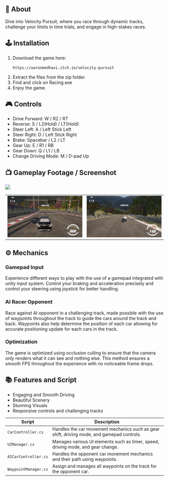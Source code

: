 ## 🚗 About
Dive into Velocity Pursuit, where you race through dynamic tracks, challenge your limits in time trials, and engage in high-stakes races.

## 🕹️ Installation
1. Download the game here:
   ```
   https://aaronmedhavi.itch.io/velocity-pursuit
   ```
2. Extract the files from the zip folder.
3. Find and click on Racing.exe
4. Enjoy the game.

## 🎮 Controls

- Drive Forward: W / R2 / RT
- Reverse: S / L2(Hold) / LT(Hold)
- Steer Left: A / Left Stick Left
- Steer Right: D / Left Stick Right
- Brake: Spacebar / L2 / LT
- Gear Up: E / R1 / RB
- Gear Down: Q / L1 / LB
- Change Driving Mode: M / D-pad Up

## 📺 Gameplay Footage / Screenshot
  <tr>
    <td><img src="https://github.com/Aaronmedhavi/ProjectClips/blob/main/Balap.gif?raw=true" width="500"></td>
  </tr>
<table>
  <tr>
    <td><img src="https://github.com/Aaronmedhavi/ProjectClips/blob/main/Screenshot 2024-10-20 232442.png?raw=true" width="400"></td>
    <td><img src="https://github.com/Aaronmedhavi/ProjectClips/blob/main/Screenshot 2024-10-20 232542.png" width="400"></td>
  </tr>
</table>

## ⚙️ Mechanics

### Gamepad Input
Experience different ways to play with the use of a gamepad integrated with unity input system. Control your braking and acceleration precisely and control your steering using joystick for better handling.

### AI Racer Opponent
Race against AI opponent in a challenging track, made possible with the use of waypoints throughout the track to guide the cars around the track and back. Waypoints also help determine the position of each car allowing for accurate positioning update for each cars in the track.

### Optimization
The game is optimized using occlusion culling to ensure that the camera only renders what it can see and nothing else. This method ensures a smooth FPS throughout the experience with no noticeable frame drops.

## 📚 Features and Script
- Engaging and Smooth Driving
- Beautiful Scenery
- Stunning Visuals
- Responsive controls and challenging tracks

|  Script       | Description                                                  |
| ------------------- | ------------------------------------------------------------ |
| `CarController.cs` | Handles the car movement mechanics such as gear shift, driving mode, and gamepad controls. |
| `UIManager.cs`  | Manages various UI elements such as timer, speed, driving mode, and gear change. |
| `AICarController.cs`  | Handles the opponent car movement mechanics and their path using waypoints. |
| `WaypointManager.cs`  | Assign and manages all waypoints on the track for the opponent car. |
